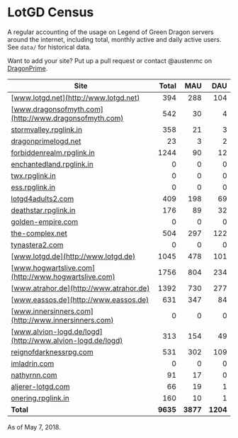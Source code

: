 # LotGD Census
A regular accounting of the usage on Legend of Green Dragon servers around the internet, including total, monthly active and daily active users. See `data/` for historical data.

Want to add your site? Put up a pull request or contact @austenmc on [DragonPrime](http://dragonprime.net).


Site | Total | MAU | DAU
--- | ---:| ---:| ---:
[www.lotgd.net](http://www.lotgd.net)|394|288|104
[www.dragonsofmyth.com](http://www.dragonsofmyth.com)|542|30|4
[stormvalley.rpglink.in](http://stormvalley.rpglink.in)|358|21|3
[dragonprimelogd.net](http://dragonprimelogd.net)|23|3|2
[forbiddenrealm.rpglink.in](http://forbiddenrealm.rpglink.in)|1244|90|12
[enchantedland.rpglink.in](http://enchantedland.rpglink.in)|0|0|0
[twx.rpglink.in](http://twx.rpglink.in)|0|0|0
[ess.rpglink.in](http://ess.rpglink.in)|0|0|0
[lotgd4adults2.com](http://lotgd4adults2.com)|409|198|69
[deathstar.rpglink.in](http://deathstar.rpglink.in)|176|89|32
[golden-empire.com](http://golden-empire.com)|0|0|0
[the-complex.net](http://the-complex.net)|504|297|122
[tynastera2.com](http://tynastera2.com)|0|0|0
[www.lotgd.de](http://www.lotgd.de)|1045|478|101
[www.hogwartslive.com](http://www.hogwartslive.com)|1756|804|234
[www.atrahor.de](http://www.atrahor.de)|1392|730|277
[www.eassos.de](http://www.eassos.de)|631|347|84
[www.innersinners.com](http://www.innersinners.com)|0|0|0
[www.alvion-logd.de/logd](http://www.alvion-logd.de/logd)|313|154|49
[reignofdarknessrpg.com](http://reignofdarknessrpg.com)|531|302|109
[imladrin.com](http://imladrin.com)|0|0|0
[nathyrnn.com](http://nathyrnn.com)|91|17|0
[aljerer-lotgd.com](http://aljerer-lotgd.com)|66|19|1
[onering.rpglink.in](http://onering.rpglink.in)|160|10|1
**Total**|**9635**|**3877**|**1204**

As of May 7, 2018.
